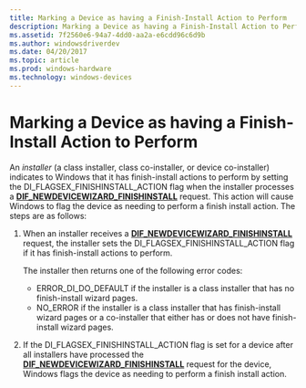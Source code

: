 ```yaml
---
title: Marking a Device as having a Finish-Install Action to Perform
description: Marking a Device as having a Finish-Install Action to Perform
ms.assetid: 7f2560e6-94a7-4dd0-aa2a-e6cdd96c6d9b
ms.author: windowsdriverdev
ms.date: 04/20/2017
ms.topic: article
ms.prod: windows-hardware
ms.technology: windows-devices
---
```


# Marking a Device as having a Finish-Install Action to Perform


An *installer* (a class installer, class co-installer, or device co-installer) indicates to Windows that it has finish-install actions to perform by setting the DI\_FLAGSEX\_FINISHINSTALL\_ACTION flag when the installer processes a [**DIF\_NEWDEVICEWIZARD\_FINISHINSTALL**](https://msdn.microsoft.com/library/windows/hardware/ff543702) request. This action will cause Windows to flag the device as needing to perform a finish install action. The steps are as follows:

1.  When an installer receives a [**DIF\_NEWDEVICEWIZARD\_FINISHINSTALL**](https://msdn.microsoft.com/library/windows/hardware/ff543702) request, the installer sets the DI\_FLAGSEX\_FINISHINSTALL\_ACTION flag if it has finish-install actions to perform.

    The installer then returns one of the following error codes:

    -   ERROR\_DI\_DO\_DEFAULT if the installer is a class installer that has no finish-install wizard pages.
    -   NO\_ERROR if the installer is a class installer that has finish-install wizard pages or a co-installer that either has or does not have finish-install wizard pages.

2.  If the DI\_FLAGSEX\_FINISHINSTALL\_ACTION flag is set for a device after all installers have processed the [**DIF\_NEWDEVICEWIZARD\_FINISHINSTALL**](https://msdn.microsoft.com/library/windows/hardware/ff543702) request for the device, Windows flags the device as needing to perform a finish install action.

 

 





